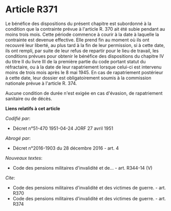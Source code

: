 # Article R371

Le bénéfice des dispositions du présent chapitre est subordonné à la condition que la contrainte prévue à l'article R. 370
ait été subie pendant au moins trois mois. Cette période commence à courir à la date à laquelle la contrainte est devenue
effective. Elle prend fin au moment où ils ont recouvré leur liberté, au plus tard à la fin de leur permission, si à cette
date, ils ont rempli, par suite de leur refus de repartir pour le lieu de travail, les conditions prévues pour obtenir le
bénéfice des dispositions du chapitre IV du titre II du livre III de la première partie du code portant statut du
réfractaire, ou à la date de leur rapatriement lorsque celui-ci est intervenu moins de trois mois après le 8 mai 1945. En cas
de rapatriement postérieur à cette date, leur dossier est obligatoirement soumis à la commission nationale prévue à l'article
R. 374.

Aucune condition de durée n'est exigée en cas d'évasion, de rapatriement sanitaire ou de décès.

**Liens relatifs à cet article**

_Codifié par_:

  - Décret n°51-470 1951-04-24 JORF 27 avril 1951

_Abrogé par_:

  - Décret n°2016-1903 du 28 décembre 2016 - art. 4

_Nouveaux textes_:

  - Code des pensions militaires d'invalidité et de... - art. R344-14 (V)

_Cite_:

  - Code des pensions militaires d'invalidité et des victimes de guerre. - art. R370
  - Code des pensions militaires d'invalidité et des victimes de guerre. - art. R374
